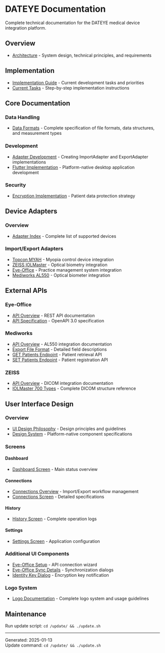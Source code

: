 # DATEYE Documentation

Complete technical documentation for the DATEYE medical device integration platform.

## Overview

- [Architecture](architecture.md) - System design, technical principles, and requirements

## Implementation

- [Implementation Guide](implementation/README.md) - Current development tasks and priorities
- [Current Tasks](implementation/current-tasks.md) - Step-by-step implementation instructions

## Core Documentation

### Data Handling

- [Data Formats](data-formats.md) - Complete specification of file formats, data structures, and measurement types

### Development

- [Adapter Development](adapter-development.md) - Creating ImportAdapter and ExportAdapter implementations
- [Flutter Implementation](flutter-implementation.md) - Platform-native desktop application development

### Security

- [Encryption Implementation](security/encryption-planned.md) - Patient data protection strategy

## Device Adapters

### Overview
- [Adapter Index](adapters/README.md) - Complete list of supported devices

### Import/Export Adapters

- [Topcon MYAH](adapters/topcon-myah.md) - Myopia control device integration
- [ZEISS IOLMaster](adapters/zeiss-iolmaster.md) - Optical biometry integration
- [Eye-Office](adapters/eye-office.md) - Practice management system integration
- [Mediworks AL550](adapters/mediworks-al550.md) - Optical biometer integration

## External APIs

### Eye-Office
- [API Overview](external-apis/eye-office/README.md) - REST API documentation
- [API Specification](external-apis/eye-office/eye-office-api-1.yaml) - OpenAPI 3.0 specification

### Mediworks
- [API Overview](external-apis/mediworks/README.md) - AL550 integration documentation
- [Export File Format](external-apis/mediworks/AL550ExportFile-EN.md) - Detailed field descriptions
- [GET Patients Endpoint](external-apis/mediworks/getPatients-en.md) - Patient retrieval API
- [SET Patients Endpoint](external-apis/mediworks/setPatients-en.md) - Patient registration API

### ZEISS
- [API Overview](external-apis/zeiss/README.md) - DICOM integration documentation
- [IOLMaster 700 Types](external-apis/zeiss/IOLMaster700Types.md) - Complete DICOM structure reference

## User Interface Design

### Overview
- [UI Design Philosophy](ui-design/README.md) - Design principles and guidelines
- [Design System](ui-design/design-system.md) - Platform-native component specifications

### Screens

#### Dashboard
- [Dashboard Screen](ui-design/dashboard/dashboard.md) - Main status overview

#### Connections
- [Connections Overview](ui-design/connections/README.md) - Import/Export workflow management
- [Connections Screen](ui-design/connections/connections.md) - Detailed specifications

#### History
- [History Screen](ui-design/history/history.md) - Complete operation logs

#### Settings
- [Settings Screen](ui-design/settings/settings.md) - Application configuration

### Additional UI Components

- [Eye-Office Setup](ui-design/eye-office-setup/eye-office-setup.md) - API connection wizard
- [Eye-Office Sync Details](ui-design/eye-office-setup/eye-office-sync-details.md) - Synchronization dialogs
- [Identity Key Dialog](ui-design/identity-key-dialog/identity-key-dialog.md) - Encryption key notification

### Logo System
- [Logo Documentation](ui-design/logo/README.md) - Complete logo system and usage guidelines

## Maintenance

Run update script: `cd /update/ && ./update.sh`

---

Generated: 2025-01-13  
Update command: `cd /update/ && ./update.sh`

